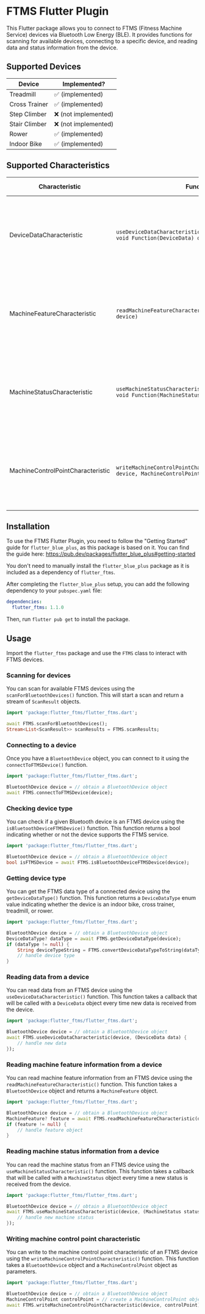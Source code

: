 # FTMS Flutter Plugin

This Flutter package allows you to connect to FTMS (Fitness Machine Service) devices via Bluetooth Low Energy (BLE). It provides functions for scanning for available devices, connecting to a specific device, and reading data and status information from the device.

## Supported Devices

| Device        | Implemented?         |
| ------------- | -------------------- |
| Treadmill     | ✅ (implemented)     |
| Cross Trainer | ✅ (implemented)     |
| Step Climber  | ❌ (not implemented) |
| Stair Climber | ❌ (not implemented) |
| Rower         | ✅ (implemented)     |
| Indoor Bike   | ✅ (implemented)     |

## Supported Characteristics

| Characteristic                    | Functions                                                                                          | Device Type                                                                             | Description                                                     | Implemented?     |
| --------------------------------- | -------------------------------------------------------------------------------------------------- | --------------------------------------------------------------------------------------- | --------------------------------------------------------------- | ---------------- |
| DeviceDataCharacteristic          | `useDeviceDataCharacteristic(BluetoothDevice device, void Function(DeviceData) onData)`            | Treadmill, cross trainer, step climber, stair climber, rower and indoor bike            | Reports real-time workout data.                                 | ✅ (implemented) |
| MachineFeatureCharacteristic      | `readMachineFeatureCharacteristic(BluetoothDevice device)`                                         | Treadmill, cross trainer, step climber, stair climber, rower and indoor bike            | Describes the capabilities supported by the device.             | ✅ (implemented) |
| MachineStatusCharacteristic       | `useMachineStatusCharacteristic(BluetoothDevice device, void Function(MachineStatus) onData)`      | Treadmill, cross trainer, step climber, stair climber, rower and indoor bike            | Reports the device status data.                                 | ✅ (implemented) |
| MachineControlPointCharacteristic | `writeMachineControlPointCharacteristic(BluetoothDevice device, MachineControlPoint controlPoint)` | Optional support for treadmills. Mandatory for cross trainers, rowers, and indoor bikes | Controls the status (paused or resumed) of the fitness machine. | ✅ (implemented) |

## Installation

To use the FTMS Flutter Plugin, you need to follow the "Getting Started" guide for `flutter_blue_plus`, as this package is based on it.
You can find the guide here: https://pub.dev/packages/flutter_blue_plus#getting-started

You don't need to manually install the `flutter_blue_plus` package as it is included as a dependency of `flutter_ftms`.

After completing the `flutter_blue_plus` setup, you can add the following dependency to your `pubspec.yaml` file:

```yaml
dependencies:
  flutter_ftms: 1.1.0
```

Then, run `flutter pub get` to install the package.

## Usage

Import the `flutter_ftms` package and use the `FTMS` class to interact with FTMS devices.

### Scanning for devices

You can scan for available FTMS devices using the `scanForBluetoothDevices()` function. This will start a scan and return a stream of `ScanResult` objects.

```dart
import 'package:flutter_ftms/flutter_ftms.dart';

await FTMS.scanForBluetoothDevices();
Stream<List<ScanResult>> scanResults = FTMS.scanResults;
```

### Connecting to a device

Once you have a `BluetoothDevice` object, you can connect to it using the `connectToFTMSDevice()` function.

```dart
import 'package:flutter_ftms/flutter_ftms.dart';

BluetoothDevice device = // obtain a BluetoothDevice object
await FTMS.connectToFTMSDevice(device);
```

### Checking device type

You can check if a given Bluetooth device is an FTMS device using the `isBluetoothDeviceFTMSDevice()` function. This function returns a bool indicating whether or not the device supports the FTMS service.

```dart
import 'package:flutter_ftms/flutter_ftms.dart';

BluetoothDevice device = // obtain a BluetoothDevice object
bool isFTMSDevice = await FTMS.isBluetoothDeviceFTMSDevice(device);
```

### Getting device type

You can get the FTMS data type of a connected device using the `getDeviceDataType()` function. This function returns a `DeviceDataType` enum value indicating whether the device is an indoor bike, cross trainer, treadmill, or rower.

```dart
import 'package:flutter_ftms/flutter_ftms.dart';

BluetoothDevice device = // obtain a BluetoothDevice object
DeviceDataType? dataType = await FTMS.getDeviceDataType(device);
if (dataType != null) {
    String deviceTypeString = FTMS.convertDeviceDataTypeToString(dataType);
    // handle device type
}
```

### Reading data from a device

You can read data from an FTMS device using the `useDeviceDataCharacteristic()` function. This function takes a callback that will be called with a `DeviceData` object every time new data is received from the device.

```dart
import 'package:flutter_ftms/flutter_ftms.dart';

BluetoothDevice device = // obtain a BluetoothDevice object
await FTMS.useDeviceDataCharacteristic(device, (DeviceData data) {
    // handle new data
});
```

### Reading machine feature information from a device

You can read machine feature information from an FTMS device using the `readMachineFeatureCharacteristic()` function. This function takes a `BluetoothDevice` object and returns a `MachineFeature` object.

```dart
import 'package:flutter_ftms/flutter_ftms.dart';

BluetoothDevice device = // obtain a BluetoothDevice object
MachineFeature? feature = await FTMS.readMachineFeatureCharacteristic(device);
if (feature != null) {
    // handle feature object
}

```

### Reading machine status information from a device

You can read the machine status from an FTMS device using the `useMachineStatusCharacteristic()` function. This function takes a callback that will be called with a `MachineStatus` object every time a new status is received from the device.

```dart
import 'package:flutter_ftms/flutter_ftms.dart';

BluetoothDevice device = // obtain a BluetoothDevice object
await FTMS.useMachineStatusCharacteristic(device, (MachineStatus status) {
    // handle new machine status
});

```

### Writing machine control point characteristic

You can write to the machine control point characteristic of an FTMS device using the `writeMachineControlPointCharacteristic()` function. This function takes a `BluetoothDevice` object and a `MachineControlPoint` object as parameters.

```dart
import 'package:flutter_ftms/flutter_ftms.dart';

BluetoothDevice device = // obtain a BluetoothDevice object
MachineControlPoint controlPoint = // create a MachineControlPoint object
await FTMS.writeMachineControlPointCharacteristic(device, controlPoint);

```
